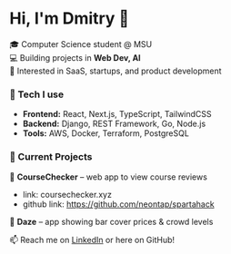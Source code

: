 # Hi, I'm Dmitry 👋  

🎓 Computer Science student @ MSU  
💻 Building projects in **Web Dev, AI**  
🚀 Interested in SaaS, startups, and product development  

### 🔧 Tech I use
- **Frontend:** React, Next.js, TypeScript, TailwindCSS  
- **Backend:** Django, REST Framework, Go, Node.js  
- **Tools:** AWS, Docker, Terraform, PostgreSQL

### 📌 Current Projects
🧤 **CourseChecker** – web app to view course reviews
- link: coursechecker.xyz
- github link: https://github.com/neontap/spartahack

🍹 **Daze** – app showing bar cover prices & crowd levels  

📫 Reach me on [LinkedIn](https://linkedin.com/in/stdmitry04) or here on GitHub!
